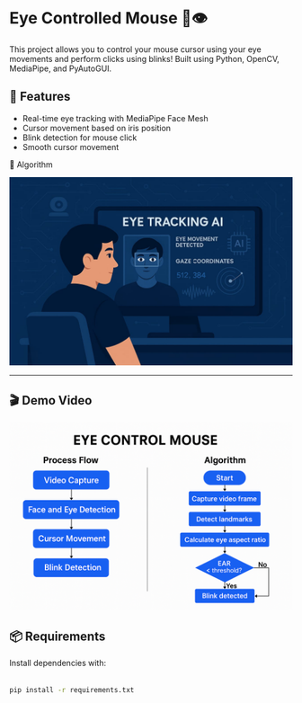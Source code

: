 # Eye Controlled Mouse 🎯👁️

This project allows you to control your mouse cursor using your eye movements and perform clicks using blinks! Built using Python, OpenCV, MediaPipe, and PyAutoGUI.

## 🔧 Features

- Real-time eye tracking with MediaPipe Face Mesh
- Cursor movement based on iris position
- Blink detection for mouse click
- Smooth cursor movement

📸 Algorithm

![Eye Tracking](assets/Example.jpg)


---

## 🎬 Demo Video

![Eye Tracking](assets/Algorithm.png)

## 📦 Requirements

Install dependencies with:

```bash

pip install -r requirements.txt

```
